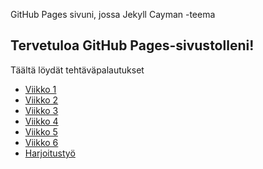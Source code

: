 GitHub Pages sivuni, jossa Jekyll Cayman -teema
## Tervetuloa GitHub Pages-sivustolleni!
Täältä löydät tehtäväpalautukset
- [Viikko 1](./viikko1/index.html)
- [Viikko 2](./viikko2/viikko2.md)
- [Viikko 3](./viikko3/index.html)
- [Viikko 4](./viikko4/index.html)
- [Viikko 5](./viikko5/viikko5.md)
- [Viikko 6](./viikko6/index.html)
- [Harjoitustyö](./harjoitustyö/index.md)